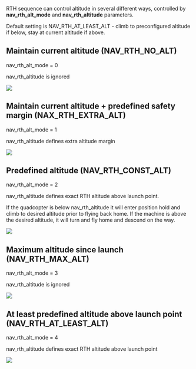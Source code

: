 RTH sequence can control altitude in several different ways, controlled by **nav_rth_alt_mode** and **nav_rth_altitude** parameters.

Default setting is NAV_RTH_AT_LEAST_ALT - climb to preconfigured altitude if below, stay at current altitude if above.

## Maintain current altitude (NAV_RTH_NO_ALT)
nav_rth_alt_mode = 0

nav_rth_altitude is ignored

![](https://github.com/digitalentity/nav-rewrite-docs/blob/master/docs/assets/NAV_RTH_NO_ALT.jpg)

## Maintain current altitude + predefined safety margin (NAX_RTH_EXTRA_ALT)
nav_rth_alt_mode = 1

nav_rth_altitude defines extra altitude margin

![](https://github.com/digitalentity/nav-rewrite-docs/blob/master/docs/assets/NAX_RTH_EXTRA_ALT.jpg)

## Predefined altitude (NAV_RTH_CONST_ALT)
nav_rth_alt_mode = 2

nav_rth_altitude defines exact RTH altitude above launch point.

If the quadcopter is below nav_rth_altitude it will enter position hold and climb to desired altitude prior to flying back home. If the machine is above the desired altitude, it will turn and fly home and descend on the way.

![](https://github.com/digitalentity/nav-rewrite-docs/blob/master/docs/assets/NAV_RTH_CONST_ALT.jpg)

## Maximum altitude since launch (NAV_RTH_MAX_ALT)
nav_rth_alt_mode = 3

nav_rth_altitude is ignored

![](https://github.com/digitalentity/nav-rewrite-docs/blob/master/docs/assets/NAV_RTH_MAX_ALT.jpg)

## At least predefined altitude above launch point (NAV_RTH_AT_LEAST_ALT)
nav_rth_alt_mode = 4

nav_rth_altitude defines exact RTH altitude above launch point

![](https://github.com/digitalentity/nav-rewrite-docs/blob/master/docs/assets/NAV_RTH_AT_LEAST_ALT.jpg)
